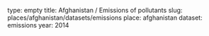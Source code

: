 type: empty
title: Afghanistan / Emissions of pollutants
slug: places/afghanistan/datasets/emissions
place: afghanistan
dataset: emissions
year: 2014

